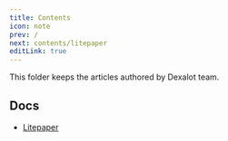 ```yaml
---
title: Contents
icon: note
prev: /
next: contents/litepaper
editLink: true
---
```


This folder keeps the articles authored by Dexalot team.

## Docs

* [Litepaper](contents/articles/litepaper)

